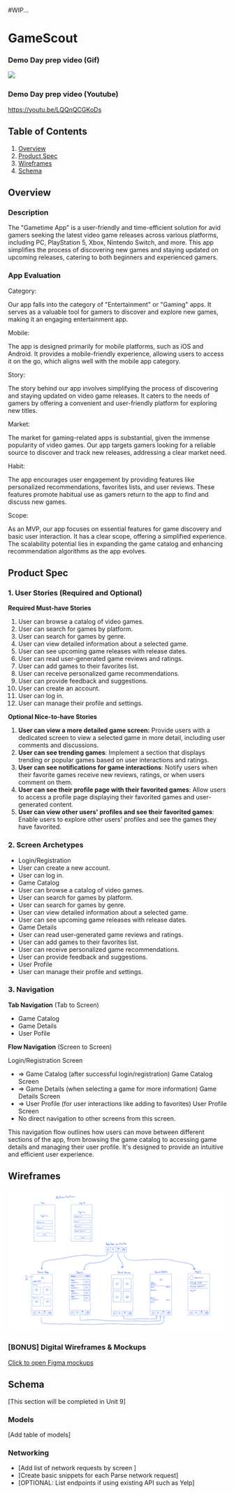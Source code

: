 #WIP...

# GameScout

### Demo Day prep video (Gif)
<div>
    <a href="https://www.loom.com/share/7185df8c9e7f46d9b4790cfde3d595f5">
    </a>
    <a href="https://www.loom.com/share/7185df8c9e7f46d9b4790cfde3d595f5">
      <img style="max-width:300px;" src="https://cdn.loom.com/sessions/thumbnails/7185df8c9e7f46d9b4790cfde3d595f5-with-play.gif">
    </a>
  </div>

### Demo Day prep video (Youtube)

https://youtu.be/LQQnQCGKoDs

## Table of Contents

1. [Overview](#Overview)
2. [Product Spec](#Product-Spec)
3. [Wireframes](#Wireframes)
4. [Schema](#Schema)

## Overview
  
### Description

The "Gametime App" is a user-friendly and time-efficient solution for avid gamers seeking the latest video game releases across various platforms, including PC, PlayStation 5, Xbox, Nintendo Switch, and more. This app simplifies the process of discovering new games and staying updated on upcoming releases, catering to both beginners and experienced gamers.

### App Evaluation

Category:

  Our app falls into the category of "Entertainment" or "Gaming" apps. It serves as a valuable tool for gamers to discover and explore new games, making it an engaging entertainment app.

Mobile: 

  The app is designed primarily for mobile platforms, such as iOS and Android. It provides a mobile-friendly experience, allowing users to access it on the go, which aligns well with the mobile app category.

Story: 

  The story behind our app involves simplifying the process of discovering and staying updated on video game releases. It caters to the needs of gamers by offering a convenient and user-friendly platform for exploring new titles.

Market: 

  The market for gaming-related apps is substantial, given the immense popularity of video games. Our app targets gamers looking for a reliable source to discover and track new releases, addressing a clear market need.

Habit: 

  The app encourages user engagement by providing features like personalized recommendations, favorites lists, and user reviews. These features promote habitual use as gamers return to the app to find and discuss new games.

Scope: 

  As an MVP, our app focuses on essential features for game discovery and basic user interaction. It has a clear scope, offering a simplified experience. The scalability potential lies in expanding the game catalog and enhancing recommendation algorithms as the app evolves.

## Product Spec

### 1. User Stories (Required and Optional)

**Required Must-have Stories**

1. User can browse a catalog of video games.
2. User can search for games by platform.
3. User can search for games by genre.
4. User can view detailed information about a selected game.
5. User can see upcoming game releases with release dates.
6. User can read user-generated game reviews and ratings.
7. User can add games to their favorites list.
8. User can receive personalized game recommendations.
9. User can provide feedback and suggestions.
10. User can create an account.
11. User can log in.
12. User can manage their profile and settings.


**Optional Nice-to-have Stories**

1. **User can view a more detailed game screen:** Provide users with a dedicated screen to view a selected game in more detail, including user comments and discussions.
2. **User can see trending games**: Implement a section that displays trending or popular games based on user interactions and ratings.
3. **User can see notifications for game interactions**: Notify users when their favorite games receive new reviews, ratings, or when users comment on them.
4. **User can see their profile page with their favorited games**: Allow users to access a profile page displaying their favorited games and user-generated content.
5. **User can view other users' profiles and see their favorited games**: Enable users to explore other users' profiles and see the games they have favorited.

### 2. Screen Archetypes

- Login/Registration
- User can create a new account.
- User can log in.
- Game Catalog
- User can browse a catalog of video games.
- User can search for games by platform.
- User can search for games by genre.
- User can view detailed information about a selected game.
- User can see upcoming game releases with release dates.
- Game Details
- User can read user-generated game reviews and ratings.
- User can add games to their favorites list.
- User can receive personalized game recommendations.
- User can provide feedback and suggestions.
- User Profile
- User can manage their profile and settings.
  
### 3. Navigation

**Tab Navigation** (Tab to Screen)
* Game Catalog
* Game Details
* User Pofile

**Flow Navigation** (Screen to Screen)

Login/Registration Screen
  * => Game Catalog (after successful login/registration)
Game Catalog Screen
  * => Game Details (when selecting a game for more information)
Game Details Screen
  * => User Profile (for user interactions like adding to favorites)
User Profile Screen
  * No direct navigation to other screens from this screen.

This navigation flow outlines how users can move between different sections of the app, 
from browsing the game catalog to accessing game details and managing their user profile. 
It's designed to provide an intuitive and efficient user experience.


## Wireframes

![Wireframe](wireframes.png)

### [BONUS] Digital Wireframes & Mockups

[Click to open Figma mockups](https://www.figma.com/file/gdRQXj06kOZyOxlF9SahrL/Untitled?type=design&node-id=0%3A1&mode=design&t=eg5B5jfitnzW44TA-1)


## Schema 

[This section will be completed in Unit 9]

### Models

[Add table of models]

### Networking


- [Add list of network requests by screen ]
- [Create basic snippets for each Parse network request]
- [OPTIONAL: List endpoints if using existing API such as Yelp]

